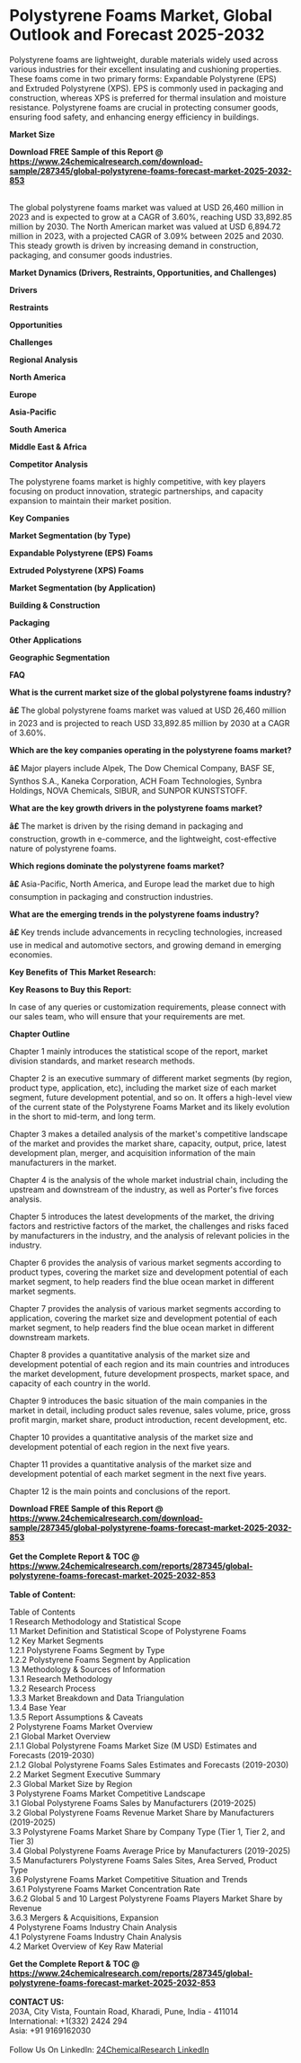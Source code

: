 <h1>Polystyrene Foams Market, Global Outlook and Forecast 2025-2032</h1><p>Polystyrene foams are lightweight, durable materials widely used across various industries for their excellent insulating and cushioning properties. These foams come in two primary forms: Expandable Polystyrene (EPS) and Extruded Polystyrene (XPS). EPS is commonly used in packaging and construction, whereas XPS is preferred for thermal insulation and moisture resistance. Polystyrene foams are crucial in protecting consumer goods, ensuring food safety, and enhancing energy efficiency in buildings.</p><p>
<strong>Market Size</strong></p><p>
</p><div><b>Download FREE Sample of this Report @ 
            <a href="https://www.24chemicalresearch.com/download-sample/287345/global-polystyrene-foams-forecast-market-2025-2032-853">
            https://www.24chemicalresearch.com/download-sample/287345/global-polystyrene-foams-forecast-market-2025-2032-853</a></b></div><br><p>The global polystyrene foams market was valued at USD 26,460 million in 2023 and is expected to grow at a CAGR of 3.60%, reaching USD 33,892.85 million by 2030. The North American market was valued at USD 6,894.72 million in 2023, with a projected CAGR of 3.09% between 2025 and 2030. This steady growth is driven by increasing demand in construction, packaging, and consumer goods industries.</p><p>
<strong>Market Dynamics (Drivers, Restraints, Opportunities, and Challenges)</strong></p><p>
<strong>Drivers</strong></p><p>
</p><p>
<strong>Restraints</strong></p><p>
</p><p>
<strong>Opportunities</strong></p><p>
</p><p>
<strong>Challenges</strong></p><p>
</p><p>
<strong>Regional Analysis</strong></p><p>
<strong>North America</strong></p><p>
</p><p>
<strong>Europe</strong></p><p>
</p><p>
<strong>Asia-Pacific</strong></p><p>
</p><p>
<strong>South America</strong></p><p>
</p><p>
<strong>Middle East &amp; Africa</strong></p><p>
</p><p>
<strong>Competitor Analysis</strong></p><p>
</p><p>The polystyrene foams market is highly competitive, with key players focusing on product innovation, strategic partnerships, and capacity expansion to maintain their market position.</p><p>
<strong>Key Companies</strong></p><p>
</p><p>
<strong>Market Segmentation (by Type)</strong></p><p>
<strong>Expandable Polystyrene (EPS) Foams</strong></p><p>
</p><p>
<strong>Extruded Polystyrene (XPS) Foams</strong></p><p>
</p><p>
<strong>Market Segmentation (by Application)</strong></p><p>
<strong>Building &amp; Construction</strong></p><p>
</p><p>
<strong>Packaging</strong></p><p>
</p><p>
<strong>Other Applications</strong></p><p>
</p><p>
<strong>Geographic Segmentation</strong></p><p>
</p><p>
<strong>FAQ</strong></p><p>
<strong>What is the current market size of the global polystyrene foams industry?</strong></p><p>
</p><p><strong>â£ </strong>The global polystyrene foams market was valued at USD 26,460 million in 2023 and is projected to reach USD 33,892.85 million by 2030 at a CAGR of 3.60%.</p><p>
<strong>Which are the key companies operating in the polystyrene foams market?</strong></p><p>
</p><p><strong>â£ </strong>Major players include Alpek, The Dow Chemical Company, BASF SE, Synthos S.A., Kaneka Corporation, ACH Foam Technologies, Synbra Holdings, NOVA Chemicals, SIBUR, and SUNPOR KUNSTSTOFF.</p><p>
<strong>What are the key growth drivers in the polystyrene foams market?</strong></p><p>
</p><p><strong>â£ </strong>The market is driven by the rising demand in packaging and construction, growth in e-commerce, and the lightweight, cost-effective nature of polystyrene foams.</p><p>
<strong>Which regions dominate the polystyrene foams market?</strong></p><p>
</p><p><strong>â£ </strong>Asia-Pacific, North America, and Europe lead the market due to high consumption in packaging and construction industries.</p><p>
<strong>What are the emerging trends in the polystyrene foams industry?</strong></p><p>
</p><p><strong>â£ </strong>Key trends include advancements in recycling technologies, increased use in medical and automotive sectors, and growing demand in emerging economies.</p><p>
</p><p><strong>Key Benefits of This Market Research:</strong></p><p>
</p><p>
</p><p><strong>Key Reasons to Buy this Report:</strong></p><p>
</p><p>
In case of any queries or customization requirements, please connect with our sales team, who will ensure that your requirements are met.</p><p>
<strong>Chapter Outline</strong></p><p>
Chapter 1 mainly introduces the statistical scope of the report, market division standards, and market research methods.</p><p>
Chapter 2 is an executive summary of different market segments (by region, product type, application, etc), including the market size of each market segment, future development potential, and so on. It offers a high-level view of the current state of the Polystyrene Foams Market and its likely evolution in the short to mid-term, and long term.</p><p>
Chapter 3 makes a detailed analysis of the market's competitive landscape of the market and provides the market share, capacity, output, price, latest development plan, merger, and acquisition information of the main manufacturers in the market.</p><p>
Chapter 4 is the analysis of the whole market industrial chain, including the upstream and downstream of the industry, as well as Porter's five forces analysis.</p><p>
Chapter 5 introduces the latest developments of the market, the driving factors and restrictive factors of the market, the challenges and risks faced by manufacturers in the industry, and the analysis of relevant policies in the industry.</p><p>
Chapter 6 provides the analysis of various market segments according to product types, covering the market size and development potential of each market segment, to help readers find the blue ocean market in different market segments.</p><p>
Chapter 7 provides the analysis of various market segments according to application, covering the market size and development potential of each market segment, to help readers find the blue ocean market in different downstream markets.</p><p>
Chapter 8 provides a quantitative analysis of the market size and development potential of each region and its main countries and introduces the market development, future development prospects, market space, and capacity of each country in the world.</p><p>
Chapter 9 introduces the basic situation of the main companies in the market in detail, including product sales revenue, sales volume, price, gross profit margin, market share, product introduction, recent development, etc.</p><p>
Chapter 10 provides a quantitative analysis of the market size and development potential of each region in the next five years.</p><p>
Chapter 11 provides a quantitative analysis of the market size and development potential of each market segment in the next five years.</p><p>
Chapter 12 is the main points and conclusions of the report.</p><div><b>Download FREE Sample of this Report @ 
            <a href="https://www.24chemicalresearch.com/download-sample/287345/global-polystyrene-foams-forecast-market-2025-2032-853">
            https://www.24chemicalresearch.com/download-sample/287345/global-polystyrene-foams-forecast-market-2025-2032-853</a></b></div><br><div><b>Get the Complete Report & TOC @ 
            <a href="https://www.24chemicalresearch.com/reports/287345/global-polystyrene-foams-forecast-market-2025-2032-853">
            https://www.24chemicalresearch.com/reports/287345/global-polystyrene-foams-forecast-market-2025-2032-853</a></b></div><br>
            <b>Table of Content:</b><p>Table of Contents<br />
1 Research Methodology and Statistical Scope<br />
1.1 Market Definition and Statistical Scope of Polystyrene Foams<br />
1.2 Key Market Segments<br />
1.2.1 Polystyrene Foams Segment by Type<br />
1.2.2 Polystyrene Foams Segment by Application<br />
1.3 Methodology & Sources of Information<br />
1.3.1 Research Methodology<br />
1.3.2 Research Process<br />
1.3.3 Market Breakdown and Data Triangulation<br />
1.3.4 Base Year<br />
1.3.5 Report Assumptions & Caveats<br />
2 Polystyrene Foams Market Overview<br />
2.1 Global Market Overview<br />
2.1.1 Global Polystyrene Foams Market Size (M USD) Estimates and Forecasts (2019-2030)<br />
2.1.2 Global Polystyrene Foams Sales Estimates and Forecasts (2019-2030)<br />
2.2 Market Segment Executive Summary<br />
2.3 Global Market Size by Region<br />
3 Polystyrene Foams Market Competitive Landscape<br />
3.1 Global Polystyrene Foams Sales by Manufacturers (2019-2025)<br />
3.2 Global Polystyrene Foams Revenue Market Share by Manufacturers (2019-2025)<br />
3.3 Polystyrene Foams Market Share by Company Type (Tier 1, Tier 2, and Tier 3)<br />
3.4 Global Polystyrene Foams Average Price by Manufacturers (2019-2025)<br />
3.5 Manufacturers Polystyrene Foams Sales Sites, Area Served, Product Type<br />
3.6 Polystyrene Foams Market Competitive Situation and Trends<br />
3.6.1 Polystyrene Foams Market Concentration Rate<br />
3.6.2 Global 5 and 10 Largest Polystyrene Foams Players Market Share by Revenue<br />
3.6.3 Mergers & Acquisitions, Expansion<br />
4 Polystyrene Foams Industry Chain Analysis<br />
4.1 Polystyrene Foams Industry Chain Analysis<br />
4.2 Market Overview of Key Raw Material</p><div><b>Get the Complete Report & TOC @ 
            <a href="https://www.24chemicalresearch.com/reports/287345/global-polystyrene-foams-forecast-market-2025-2032-853">
            https://www.24chemicalresearch.com/reports/287345/global-polystyrene-foams-forecast-market-2025-2032-853</a></b></div><br><b>CONTACT US:</b><br>
            203A, City Vista, Fountain Road, Kharadi, Pune, India - 411014<br>
            International: +1(332) 2424 294<br>
            Asia: +91 9169162030 <br><br>
            Follow Us On LinkedIn: <a href="https://www.linkedin.com/company/24chemicalresearch/">24ChemicalResearch LinkedIn</a>